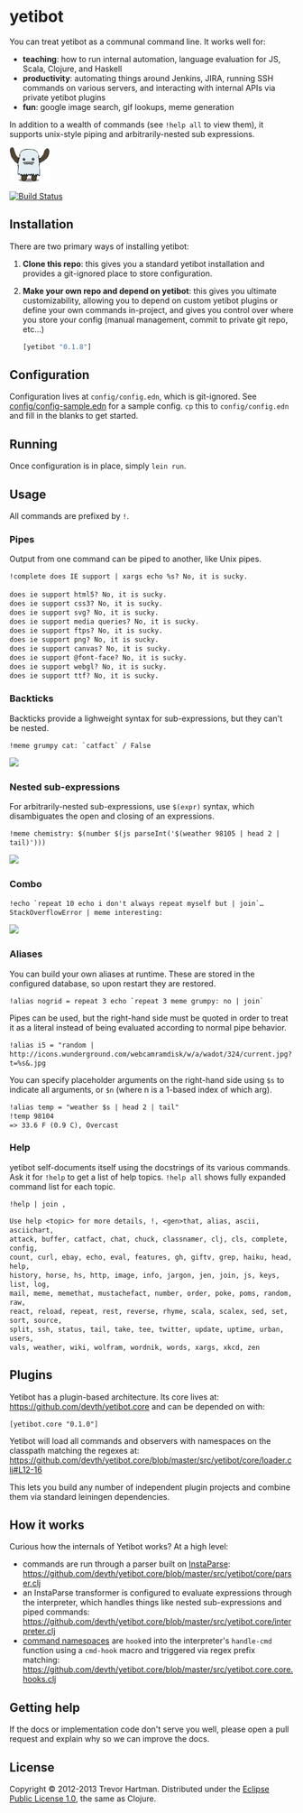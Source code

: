 # yetibot

You can treat yetibot as a communal command line. It works well for:

 - **teaching**: how to run internal automation, language evaluation for JS,
   Scala, Clojure, and Haskell
 - **productivity**: automating things around Jenkins, JIRA, running SSH
   commands on various servers, and interacting with internal APIs via private
   yetibot plugins
 - **fun**: google image search, gif lookups, meme generation

In addition to a wealth of commands (see `!help all` to view them), it supports
unix-style piping and arbitrarily-nested sub expressions.

![yeti](yeti.png)

[![Build Status](https://travis-ci.org/devth/yetibot.png?branch=master)](https://travis-ci.org/devth/yetibot)

## Installation

There are two primary ways of installing yetibot:

 1. **Clone this repo**: this gives you a standard yetibot installation and
    provides a git-ignored place to store configuration.
 2. **Make your own repo and depend on yetibot**: this gives you ultimate
    customizability, allowing you to depend on custom yetibot plugins or define
    your own commands in-project, and gives you control over where you store
    your config (manual management, commit to private git repo, etc...)

    ```clojure
    [yetibot "0.1.8"]
    ```

## Configuration

Configuration lives at `config/config.edn`, which is git-ignored. See
[config/config-sample.edn](config/config-sample.edn) for a sample config.
`cp` this to `config/config.edn` and fill in the blanks to get started.

## Running

Once configuration is in place, simply `lein run`.

## Usage

All commands are prefixed by `!`.

### Pipes

Output from one command can be piped to another, like Unix pipes.

```
!complete does IE support | xargs echo %s? No, it is sucky.

does ie support html5? No, it is sucky.
does ie support css3? No, it is sucky.
does ie support svg? No, it is sucky.
does ie support media queries? No, it is sucky.
does ie support ftps? No, it is sucky.
does ie support png? No, it is sucky.
does ie support canvas? No, it is sucky.
does ie support @font-face? No, it is sucky.
does ie support webgl? No, it is sucky.
does ie support ttf? No, it is sucky.
```

### Backticks

Backticks provide a lighweight syntax for sub-expressions, but they can't be
nested.

```
!meme grumpy cat: `catfact` / False
```

<img src="http://cdn.memegenerator.net/instances/500x/33734863.jpg" />


### Nested sub-expressions

For arbitrarily-nested sub-expressions, use `$(expr)` syntax, which
disambiguates the open and closing of an expressions.

```
!meme chemistry: $(number $(js parseInt('$(weather 98105 | head 2 | tail)')))
```

<img src="http://i.imgflip.com/4xby8.jpg" />


### Combo

```
!echo `repeat 10 echo i don't always repeat myself but | join`…StackOverflowError | meme interesting:
```

<img src="http://cdn.memegenerator.net/instances/500x/34461434.jpg" />


### Aliases

You can build your own aliases at runtime. These are stored in the configured
database, so upon restart they are restored.

```
!alias nogrid = repeat 3 echo `repeat 3 meme grumpy: no | join`
```

Pipes can be used, but the right-hand side must be quoted in order to treat it
as a literal instead of being evaluated according to normal pipe behavior.

```
!alias i5 = "random | http://icons.wunderground.com/webcamramdisk/w/a/wadot/324/current.jpg?t=%s&.jpg
```

You can specify placeholder arguments on the right-hand side using `$s` to
indicate all arguments, or `$n` (where n is a 1-based index of which arg).

```
!alias temp = "weather $s | head 2 | tail"
!temp 98104
=> 33.6 F (0.9 C), Overcast
```

### Help

yetibot self-documents itself using the docstrings of its various commands. Ask it
for `!help` to get a list of help topics. `!help all` shows fully expanded command
list for each topic.

```
!help | join ,
```

```
Use help <topic> for more details, !, <gen>that, alias, ascii, asciichart,
attack, buffer, catfact, chat, chuck, classnamer, clj, cls, complete, config,
count, curl, ebay, echo, eval, features, gh, giftv, grep, haiku, head, help,
history, horse, hs, http, image, info, jargon, jen, join, js, keys, list, log,
mail, meme, memethat, mustachefact, number, order, poke, poms, random, raw,
react, reload, repeat, rest, reverse, rhyme, scala, scalex, sed, set, sort, source,
split, ssh, status, tail, take, tee, twitter, update, uptime, urban, users,
vals, weather, wiki, wolfram, wordnik, words, xargs, xkcd, zen
```

## Plugins

Yetibot has a plugin-based architecture. Its core lives at:
https://github.com/devth/yetibot.core and can be depended on with:

```
[yetibot.core "0.1.0"]
```

Yetibot will load all commands and observers with namespaces on the classpath
matching the regexes at:
https://github.com/devth/yetibot.core/blob/master/src/yetibot/core/loader.clj#L12-16

This lets you build any number of independent plugin projects and combine them
via standard leiningen dependencies.


## How it works

Curious how the internals of Yetibot works? At a high level:

- commands are run through a parser built on
  [InstaParse](https://github.com/Engelberg/instaparse):
  https://github.com/devth/yetibot.core/blob/master/src/yetibot/core/parser.clj
- an InstaParse transformer is configured to evaluate expressions through the
  interpreter, which handles things like nested sub-expressions and piped
  commands:
  https://github.com/devth/yetibot.core/blob/master/src/yetibot.core/interpreter.clj
- [command namespaces](https://github.com/devth/yetibot/tree/master/src/yetibot/commands)
  are `hook`ed into the interpreter's `handle-cmd` function using a `cmd-hook`
  macro and triggered via regex prefix matching:
  https://github.com/devth/yetibot.core/blob/master/src/yetibot.core.core.hooks.clj

## Getting help

If the docs or implementation code don't serve you well, please open a pull
request and explain why so we can improve the docs.

## License

Copyright &copy; 2012-2013 Trevor Hartman. Distributed under the [Eclipse Public
License 1.0](http://opensource.org/licenses/eclipse-1.0.php), the same as
Clojure.
